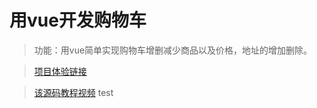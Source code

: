 # 用vue开发购物车

> 功能：用vue简单实现购物车增删减少商品以及价格，地址的增加删除。

>  [项目体验链接](https://jgchenu.github.io/vue-shopcar/)

> [该源码教程视频](http://www.imooc.com/learn/796)
test

